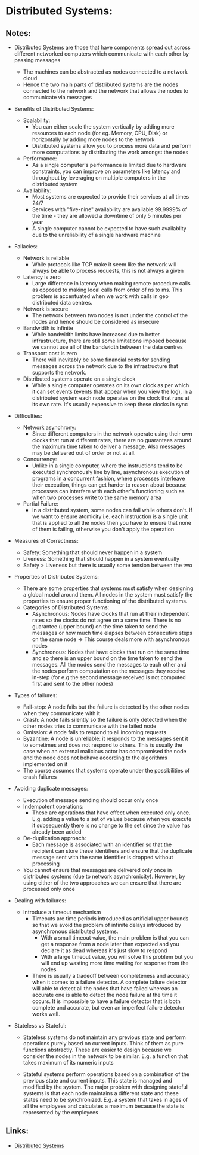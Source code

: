 # Distributed Systems:

## Notes:
- Distributed Systems are those that have components spread out across different networked computers which communicate with each other by passing messages
    -   The machines can be abstracted as nodes connected to a network cloud
    - Hence the two main parts of distributed systems are the nodes connected to the network and the  network that allows the nodes to communicate via messages

- Benefits of Distributed Systems:
    - Scalability:
        - You can either scale the system vertically by adding more resources to each node (for eg. Memory, CPU, Disk) or horizontally by adding more nodes to the network
        - Distributed systems allow you to process more data and perform more computations by distributing the work amongst the nodes
	- Performance:
        - As a single computer's performance is limited due to hardware constraints, you can improve on parameters like latency and throughput by leveraging on multiple computers in the distributed system
	- Availability:
        - Most systems are expected to provide their services at all times 24/7
        -  Services with "five-nine" availability are available 99.9999% of the time - they are allowed a downtime of only 5 minutes per year
        -  A single computer cannot be expected to have such availablity due to the unreliability of a single hardware machine

- Fallacies:
    - Network is reliable
        - While protocols like TCP make it seem like the network will always be able to process requests, this is not always a given
    - Latency is zero
        - Large difference in latency when making remote procedure calls as opposed to making local calls from order of ns to ms. This problem is accentuated when we work with calls in geo distributed data centres.
    - Network is secure
        - The network between two nodes is not under the control of the nodes and hence should be considered as insecure
    - Bandwidth is infinite
        - While bandwidth limits have increased due to better infrastructure, there are still some limitations imposed because we cannot use all of the bandwidth between the data centres
    - Transport cost is zero
        - There will inevitably be some financial costs for sending messages across the network due to the infrastructure that supports the network.
    - Distributed systems operate on a single clock
        - While a single computer operates on its own clock as per which it can set events (events that appear when you view the log), in a distributed system each node operates on the clock that runs at its own rate. It's usually expensive to keep these clocks in sync

- Difficulties:
    - Network asynchrony:
        - Since different computers in the network operate using their own clocks that run at different rates, there are no guarantees around the maximum time taken to deliver a message. Also messages may be delivered out of order or not at all.
	- Concurrency:
		- Unlike in a single computer, where the instructions tend to be executed synchronously line by line, asynchronous execution of programs in a concurrent fashion, where processes interleave their execution, things can get harder to reason about because processes can interfere with each other's functioning such as when two processes write to the same memory area
    - Partial Failure:
        - In a distributed system, some nodes can fail while others don't. If we want to ensure atomicity i.e. each instruction is a single unit that is applied to all the nodes then you have to ensure that none of them is failing, otherwise you don't apply the operation
			
- Measures of Correctness:
	-  Safety: Something that should never happen in a system
    -  Liveness: Something that should happen in a system eventually
	-  Safety > Liveness but there is usually some tension between the two

- Properties of Distributed Systems:
	- There are some properties that systems must satisfy when designing a global model around them. All nodes in the system must satisfy the properties to ensure proper functioning of the distributed systems.
	-  Categories of Distributed Systems:
       - Asynchronous: Nodes have clocks that run at their independent rates so the clocks do not agree on a same time. There is no guarantee (upper bound) on the time taken to send the messages or how much time elapses between consecutive steps on the same node -> This course deals more with asynchronous nodes
	   - Synchronous: Nodes that have clocks that run on the same time and so there is an upper bound on the time taken to send the messages. All the nodes send the messages to each other and the nodes perform computation on the messages they receive in-step (for e.g the second message received is not computed first and sent to the other nodes)

-  Types of failures:
	- Fail-stop: A node fails but the failure is detected by the other nodes when they communicate with it
	- Crash: A node fails silently so the failure is only detected when the other nodes tries to communicate with the failed node
	- Omission: A node fails to respond to all incoming requests
    - Byzantine: A node is unreliable: it responds to the messages sent it to sometimes and does not respond to others. This is usually the case when an external malicious actor has compromised the node and the node does not behave according to the algorithms implemented on it
	- The course assumes that systems operate under the possibilities of crash failures

-  Avoiding duplicate messages:
	- Execution of message sending should occur only once
	- Indempotent operations: 
        - These are operations that have effect when executed only once. E.g. adding a value to a set of values because when you execute it subsequently there is no change to the set since the value has already been added
	- De-duplication approach:
	   - Each message is associated with an identifier so that the recipient can store these identifiers and ensure that the duplicate message sent with the same identifier is dropped without processing
    - You cannot ensure that messages are delivered only once in distributed systems (due to network asynchronicity). However, by using either of the two approaches we can ensure that there are processed only once

- Dealing with failures:
    - Introduce a timeout mechanism
        -  Timeouts are time periods introduced as artificial upper bounds so that we avoid the problem of infinite delays introduced by asynchronous distributed systems.
		    - With a small timeout value, the main problem is that you can get a response from a node later than expected and you declare it as dead whereas it's just slow to respond
			- With a large timeout value, you will solve this problem but you will end up wasting more time waiting for response from the nodes
		- There is usually a tradeoff between completeness and accuracy when it comes to a failure detector. A complete failure detector will able to detect all the nodes that have failed whereas an accurate one is able to detect the node failure at the time it occurs. It is impossible to have a failure detector that is both complete and accurate, but even an imperfect failure detector works well.

-  Stateless vs Stateful:
    - Stateless systems do not maintain any previous state and perform operations purely based on current inputs. Think of them as pure functions abstractly. These are easier to design because we consider the nodes in the network to be similar. E.g. a function that takes maximum of its numeric inputs

	- Stateful systems perform operations based on a combination of the previous state and current inputs. This state is managed and modified by the system. The major problem with designing stateful systems is that each node maintains a different state and these states need to be synchronized. E.g. a system that takes in ages of all the employees and calculates a maximum because the state is represented by the employees

## Links:
- [Distributed Systems](https://www.educative.io/module/lOn30BIA1wV52NDAg/10370001/4527677663084544)
